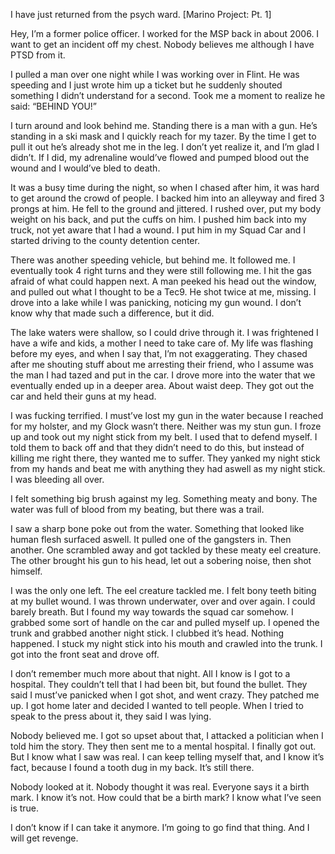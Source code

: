 I have just returned from the psych ward. [Marino Project: Pt. 1]


Hey, I’m a former police officer. I worked for the MSP back in about 2006. I want to get an incident off my chest. Nobody believes me although I have PTSD from it.

I pulled a man over one night while I was working over in Flint. He was speeding and I just wrote him up a ticket but he suddenly shouted something I didn’t understand for a second. Took me a moment to realize he said: “BEHIND YOU!”

I turn around and look behind me. Standing there is a man with a gun. He’s standing in a ski mask and I quickly reach for my tazer. By the time I get to pull it out he’s already shot me in the leg. I don’t yet realize it, and I’m glad I didn’t. If I did, my adrenaline would’ve flowed and pumped blood out the wound and I would’ve bled to death. 

It was a busy time during the night, so when I chased after him, it was hard to get around the crowd of people. I backed him into an alleyway and fired 3 prongs at him. He fell to the ground and jittered. I rushed over, put my body weight on his back, and put the cuffs on him. I pushed him back into my truck, not yet aware that I had a wound. I put him in my Squad Car and I started driving to the county detention center. 

There was another speeding vehicle, but behind me. It followed me. I eventually took 4 right turns and they were still following me. I hit the gas afraid of what could happen next. A man peeked his head out the window, and pulled out what I thought to be a Tec9. He shot twice at me, missing. I drove into a lake while I was panicking, noticing my gun wound. I don’t know why that made such a difference, but it did. 

The lake waters were shallow, so I could drive through it. I was frightened I have a wife and kids, a mother I need to take care of. My life was flashing before my eyes, and when I say that, I’m not exaggerating. They chased after me shouting stuff about me arresting their friend, who I assume was the man I had tazed and put in the car. I drove more into the water that we eventually ended up in a deeper area. About waist deep. They got out the car and held their guns at my head. 

I was fucking terrified. I must’ve lost my gun in the water because I reached for my holster, and my Glock wasn’t there. Neither was my stun gun. I froze up and took out my night stick from my belt. I used that to defend myself. I told them to back off and that they didn’t need to do this, but instead of killing me right there, they wanted me to suffer. They yanked my night stick from my hands and beat me with anything they had aswell as my night stick. I was bleeding all over. 

I felt something big brush against my leg. Something meaty and bony. The water was full of blood from  my beating, but there was a trail. 

I saw a sharp bone poke out from the water. Something that looked like human flesh surfaced aswell. It pulled one of the gangsters in. Then another. One scrambled away and got tackled by these meaty eel creature. The other brought his gun to his head, let out a sobering noise, then shot himself. 

I was the only one left. The eel creature tackled me. I felt bony teeth biting at my bullet wound. I was thrown underwater, over and over again. I could barely breath. But I found my way towards the squad car somehow. I grabbed some sort of handle on the car and pulled myself up. I opened the trunk and grabbed another night stick. I clubbed it’s head. Nothing happened. I stuck my night stick into his mouth and crawled into the trunk. I got into the front seat and drove off.

I don’t remember much more about that night. All I know is I got to a hospital. They couldn’t tell that I had been bit, but found the bullet. They said I must’ve panicked when I got shot, and went crazy. They patched me up. I got home later and decided I wanted to tell people. When I tried to speak to the press about it, they said I was lying. 

Nobody believed me. I got so upset about that, I attacked a politician when I told him the story. They then sent me to a mental hospital. I finally got out. But I know what I saw was real. I can keep telling myself that, and I know it’s fact, because I found a tooth dug in my back. It’s still there. 

Nobody looked at it. Nobody thought it was real. Everyone says it a birth mark. I know it’s not. How could that be a birth mark? I know what I’ve seen is true. 

I don’t know if I can take it anymore. I’m going to go find that thing. And I will get revenge.